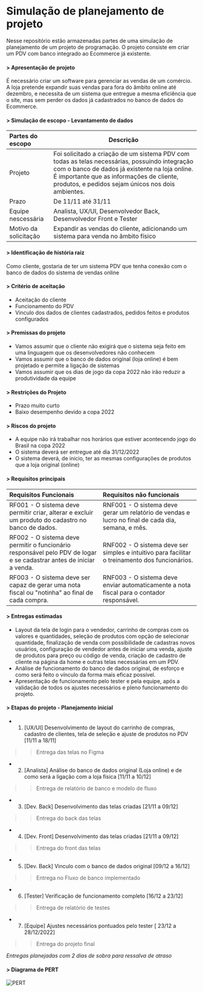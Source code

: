 # Simulação de planejamento de projeto
Nesse repositório estão armazenadas partes de uma simulação de planejamento de um projeto de programação. O projeto consiste em criar um PDV com banco integrado ao Ecommerce já existente. 

#### > Apresentação de projeto

É necessário criar um software para gerenciar as vendas de um comércio. A loja pretende expandir suas vendas para fora do âmbito online até dezembro, e necessita de um sistema que entregue a mesma eficiência que o site, mas sem perder os dados já cadastrados no banco de dados do Ecommerce.

#### > Simulação de escopo - Levantamento de dados
 
| Partes do escopo | Descrição |
| :------ | ----------- |
| Projeto | Foi solicitado a criação de um sistema PDV com todas as telas necessárias, possuindo integração com o banco de dados já existente na loja online. É importante que as informações de cliente, produtos, e pedidos sejam únicos nos dois ambientes. |
| Prazo | De 11/11 até 31/11 |
| Equipe nescessária | Analista, UX/UI, Desenvolvedor Back, Desenvolvedor Front e Tester |
| Motivo da solicitação | Expandir as vendas do cliente, adicionando um sistema para venda no âmbito físico

#### > Identificação de história raiz

Como cliente, gostaria de ter um sistema PDV que tenha conexão com o banco de dados do sistema de vendas online

#### > Critério de aceitação

- Aceitação do cliente
- Funcionamento do PDV
- Vinculo dos dados de clientes cadastrados, pedidos feitos e produtos configurados

#### > Premissas do projeto

- Vamos assumir que o cliente não exigirá que o sistema seja feito em uma linguagem que os desenvolvedores não conhecem  
- Vamos assumir que o banco de dados original (loja online) é bem projetado e permite a ligação de sistemas
- Vamos assumir que os dias de jogo da copa 2022 não irão reduzir a produtividade da equipe

#### > Restrições do Projeto 

- Prazo muito curto
- Baixo desempenho devido a copa 2022

#### > Riscos do projeto

- A equipe não irá trabalhar nos horários que estiver acontecendo jogo do Brasil na copa 2022
- O sistema deverá ser entregue até dia 31/12/2022
- O sistema deverá, de inicio, ter as mesmas configurações de produtos que a loja original (online)

#### > Requisitos principais 

| Requisitos Funcionais | Requisitos não funcionais |
| :----------- | :----------- |
| RF001 - O sistema deve permitir criar, alterar e excluir um produto do cadastro no banco de dados. | RNF001 - O sistema deve gerar um relatório de vendas e lucro no final de cada dia, semana, e mês. | 
| RF002 - O sistema deve permitir o funcionário responsável pelo PDV de logar e se cadastrar antes de iniciar a venda. | RNF002 - O sistema deve ser simples e intuitivo para facilitar o treinamento dos funcionários. |
| RF003 - O sistema deve ser capaz de gerar uma nota fiscal ou "notinha" ao final de cada compra. | RNF003 - O sistema deve enviar automaticamente a nota fiscal para o contador responsável. |

#### > Entregas estimadas 

- Layout da tela de login para o vendedor, carrinho de compras com os valores e quantidades, seleção de produtos com opção de selecionar quantidade, finalização de venda com possibilidade de cadastras novos usuários, configuração de vendedor antes de iniciar uma venda, ajuste de produtos para preço ou código de venda, criação de cadastro de cliente na página da home e outras telas necessárias em um PDV.
- Análise de funcionamento do banco de dados original, de esforço e como será feito o vínculo da forma mais eficaz possível.
- Apresentação de funcionamento pelo tester e pela equipe, após a validação de todos os ajustes necessários e pleno funcionamento do projeto.

#### > Etapas do projeto - Planejamento inicial

- 01. [UX/UI] Desenvolvimento de layout do carrinho de compras, cadastro de clientes, tela de seleção e ajuste de produtos no PDV [11/11 a 18/11]
>> Entrega das telas no Figma
- 02. [Analista] Análise do banco de dados original (Loja online) e de como será a ligação com a loja física [11/11 a 10/12]
>> Entrega de relatório de banco e modelo de fluxo
- 03. [Dev. Back] Desenvolvimento das telas criadas [21/11 a 09/12]
>> Entrega do back das telas
- 04. [Dev. Front] Desenvolvimento das telas criadas [21/11 a 09/12]
>> Entrega do front das telas
- 05. [Dev. Back] Vinculo com o banco de dados original [09/12 a 16/12]
>> Entrega no Fluxo de banco implementado
- 06. [Tester] Verificação de funcionamento completo [16/12 a 23/12]
>> Entrega de relatório de testes
- 07. [Equipe] Ajustes necessários pontuados pelo tester [ 23/12 a 28/12/2022]
>> Entrega do projeto final

_Entregas planejadas com 2 dias de sobra para ressalva de atraso_

#### > Diagrama de PERT

![PERT ](https://user-images.githubusercontent.com/74381091/203989765-5fb69e45-aef8-4a4f-881c-402141138270.png)


